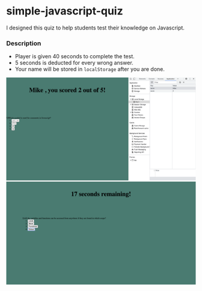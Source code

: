 # simple-javascript-quiz

I designed this quiz to help students test their knowledge on Javascript.

### Description

- Player is given 40 seconds to complete the test.
- 5 seconds is deducted for every wrong answer.
- Your name will be stored in `localStorage` after you are done.

![Screenshots of quiz's website-1](./Assets/images/Screen%20Shot%202022-08-11%20at%2010.55.12%20PM.png)
![Screenshots of quiz's website-2](./Assets/images/Screen%20Shot%202022-08-11%20at%2010.55.41%20PM.png)
